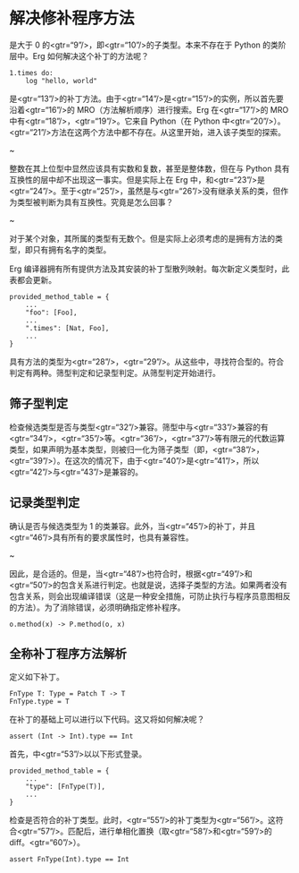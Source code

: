 # 解决修补程序方法

是大于 0 的<gtr=“9”/>，即<gtr=“10”/>的子类型。本来不存在于 Python 的类阶层中。Erg 如何解决这个补丁的方法呢？


```erg
1.times do:
    log "hello, world"
```

是<gtr=“13”/>的补丁方法。由于<gtr=“14”/>是<gtr=“15”/>的实例，所以首先要沿着<gtr=“16”/>的 MRO（方法解析顺序）进行搜索。Erg 在<gtr=“17”/>的 MRO 中有<gtr=“18”/>，<gtr=“19”/>。它来自 Python（在 Python 中<gtr=“20”/>）。<gtr=“21”/>方法在这两个方法中都不存在。从这里开始，进入该子类型的探索。

~

整数在其上位型中显然应该具有实数和复数，甚至是整体数，但在与 Python 具有互换性的层中却不出现这一事实。但是实际上在 Erg 中，和<gtr=“23”/>是<gtr=“24”/>。至于<gtr=“25”/>，虽然是与<gtr=“26”/>没有继承关系的类，但作为类型被判断为具有互换性。究竟是怎么回事？

~

对于某个对象，其所属的类型有无数个。但是实际上必须考虑的是拥有方法的类型，即只有拥有名字的类型。

Erg 编译器拥有所有提供方法及其安装的补丁型散列映射。每次新定义类型时，此表都会更新。


```erg
provided_method_table = {
    ...
    "foo": [Foo],
    ...
    ".times": [Nat, Foo],
    ...
}
```

具有方法的类型为<gtr=“28”/>，<gtr=“29”/>。从这些中，寻找符合型的。符合判定有两种。筛型判定和记录型判定。从筛型判定开始进行。

## 筛子型判定

检查候选类型是否与类型<gtr=“32”/>兼容。筛型中与<gtr=“33”/>兼容的有<gtr=“34”/>，<gtr=“35”/>等。<gtr=“36”/>，<gtr=“37”/>等有限元的代数运算类型，如果声明为基本类型，则被归一化为筛子类型（即，<gtr=“38”/>，<gtr=“39”/>）。在这次的情况下，由于<gtr=“40”/>是<gtr=“41”/>，所以<gtr=“42”/>与<gtr=“43”/>是兼容的。

## 记录类型判定

确认是否与候选类型为 1 的类兼容。此外，当<gtr=“45”/>的补丁，并且<gtr=“46”/>具有所有的要求属性时，也具有兼容性。

~

因此，是合适的。但是，当<gtr=“48”/>也符合时，根据<gtr=“49”/>和<gtr=“50”/>的包含关系进行判定。也就是说，选择子类型的方法。如果两者没有包含关系，则会出现编译错误（这是一种安全措施，可防止执行与程序员意图相反的方法）。为了消除错误，必须明确指定修补程序。


```erg
o.method(x) -> P.method(o, x)
```

## 全称补丁程序方法解析

定义如下补丁。


```erg
FnType T: Type = Patch T -> T
FnType.type = T
```

在补丁的基础上可以进行以下代码。这又将如何解决呢？


```erg
assert (Int -> Int).type == Int
```

首先，中<gtr=“53”/>以以下形式登录。


```erg
provided_method_table = {
    ...
    "type": [FnType(T)],
    ...
}
```

检查是否符合的补丁类型。此时，<gtr=“55”/>的补丁类型为<gtr=“56”/>。这符合<gtr=“57”/>。匹配后，进行单相化置换（取<gtr=“58”/>和<gtr=“59”/>的 diff。<gtr=“60”/>）。


```erg
assert FnType(Int).type == Int
```
